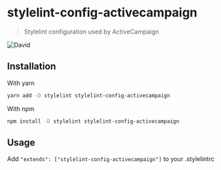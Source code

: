 # stylelint-config-activecampaign

> Stylelint configuration used by ActiveCampaign

![David](https://img.shields.io/david/activecampaign/stylelint-config-activecampaign.svg)

## Installation

With yarn

```sh
yarn add -D stylelint stylelint-config-activecampaign
```

With npm

```sh
npm install -D stylelint stylelint-config-activecampaign
```

## Usage

Add `"extends": ["stylelint-config-activecampaign"]` to your .stylelintrc
